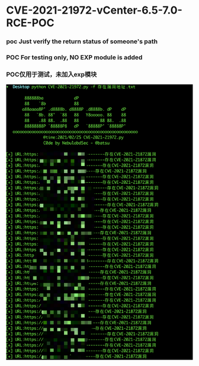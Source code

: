 # CVE-2021-21972-vCenter-6.5-7.0-RCE-POC
### poc Just verify the return status of someone's path
### POC For testing only, NO EXP module is added
### POC仅用于测试，未加入exp模块
![image](https://github.com/QmF0c3UK/CVE-2021-21972-vCenter-6.5-7.0-RCE-POC/blob/main/1.png)
